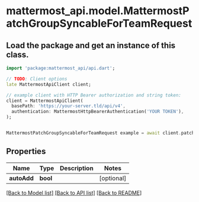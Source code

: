 # mattermost_api.model.MattermostPatchGroupSyncableForTeamRequest

## Load the package and get an instance of this class.
```dart
import 'package:mattermost_api/api.dart';

// TODO: Client options
late MattermostApiClient client;

// example client with HTTP Bearer authorization and string token:
client = MattermostApiClient(
  basePath: 'https://your-server.tld/api/v4',
  authentication: MattermostHttpBearerAuthentication('YOUR TOKEN'),
);


MattermostPatchGroupSyncableForTeamRequest example = await client.patchGroupSyncableForTeamRequest.FUNCTION_THAT_RETURNS_THIS_CLASS();

```

## Properties
Name | Type | Description | Notes
------------ | ------------- | ------------- | -------------
**autoAdd** | **bool** |  | [optional] 

[[Back to Model list]](../GENERATED_README.md#documentation-for-models) [[Back to API list]](../GENERATED_README.md#documentation-for-api-endpoints) [[Back to README]](../GENERATED_README.md)


